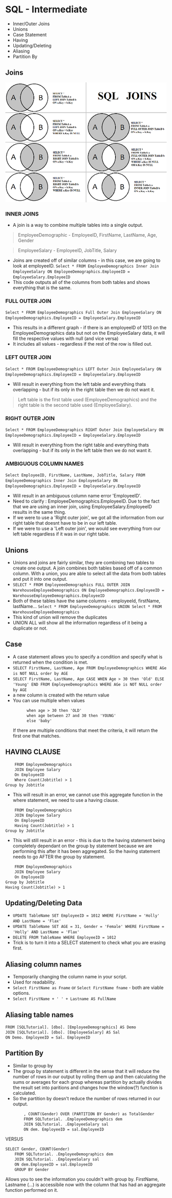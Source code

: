 # SQL - Intermediate 
- Inner/Outer Joins
- Unions
- Case Statement
- Having
- Updating/Deleting
- Aliasing
- Partition By

## Joins
![Join-Visual](joins.png)
### INNER JOINS
- A join is a way to combine multiple tables into a single output. 
> EmployeeDemographic - EmployeeID, FirstName, LastName, Age, Gender

> EmployeeSalary - EmployeeID, JobTitle, Salary

- Joins are created off of similar columns - in this case, we are going to look at employeeID.
`Select * FROM EmployeeDemographics
Inner Join EmployeeSalary
ON EmployeeDemographics.EmployeeID = EmployeeSalary.EmployeeID`
- This code outputs all of the columns from both tables and shows everything that is the same.


### FULL OUTER JOIN
`Select * FROM EmployeeDemographics
Full Outer Join EmployeeSalary
ON EmployeeDemographics.EmployeeID = EmployeeSalary.EmployeeID`
- This results in a different graph - if there is an employeeID of 1013 on the EmployeeDemographics data but not on the EmployeeSalary data, it will fill the respective values with null (and vice versa)
- It includes all values - regardless if the rest of the row is filled out.

### LEFT OUTER JOIN
`Select * FROM EmployeeDemographics
LEFT Outer Join EmployeeSalary
ON EmployeeDemographics.EmployeeID = EmployeeSalary.EmployeeID`
- Will result in everything from the left table and everything thats overlapping - but if its only in the right table then we do not want it.
> Left table is the first table used (EmployeeDemographics) and the right table is the second table used (EmployeeSalary).

### RIGHT OUTER JOIN
`Select * FROM EmployeeDemographics
RIGHT Outer Join EmployeeSalary
ON EmployeeDemographics.EmployeeID = EmployeeSalary.EmployeeID`
- Will result in everything from the right table and everything thats overlapping - but if its only in the left table then we do not want it.

### AMBIGUOUS COLUMN NAMES
`Select EmployeeID, FirstName, LastName, JobTitle, Salary
FROM EmployeeDemographics
Inner Join EmployeeSalary
ON EmployeeDemographics.EmployeeID = EmployeeSalary.EmployeeID`
- Will result in an ambiguous column name error 'EmployeeID'. 
- Need to clarify : EmployeeDemographics.EmployeeID. Due to the fact that we are using an inner join, using EmployeeSalary.EmployeeID results in the same thing. 
- If we were to use a 'Right outer join', we got all the information from our right table that doesnt have to be in our left table.
- If we were to use a 'Left outer join', we would see everything from our left table regardless if it was in our right table. 

## Unions
- Unions and joins are fairly similar, they are combining two tables to create one output. A join combines both tables based off of a common column. With a union, you are able to select all the data from both tables and put it into one output. 
- `SELECT * FROM EmployeeeDemographics FULL OUTER JOIN WarehouseEmployeeDemographics ON EmployeeDemographics.EmployeeID = WarehouseEmployeeDemographics.EmployeeID`
- Both of these tables have the same columns - employeeId, firstName, lastName...
`Select * FROM EmployeeDemographics UNION Select * FROM WarehouseEmployeeDemographics`
- This kind of union will remove the duplicates
- UNION ALL will show all the information regardless of it being a duplicate or not.

## Case
- A case statement allows you to specify a condition and specify what is returned when the condition is met.
- `SELECT FirstName, LastName, Age FROM EmployeeDemographics WHERE AGe is NOT NULL order by AGE`
- `SELECT FirstName, LastName, Age CASE WHEN Age > 30 then 'Old' ELSE 'Young' END FROM EmployeeDemographics WHERE AGe is NOT NULL order by AGE`
- a new column is created with the return value
- You can use multiple when values 
  ~~~ CASE 
        when age > 30 then 'OLD'
        when age between 27 and 30 then 'YOUNG'
        else 'baby'
    ~~~
    If there are multiple conditions that meet the criteria, it will return the first one that matches. 

## HAVING CLAUSE
~~~ Select Jobtitle, Count(Jobtitle)
    FROM EmployeeDemographics
    JOIN Employee Salary
    On EmployeeID
    Where Count(Jobtitle) > 1
Group by Jobtitle 
~~~
- This will result in an error, we cannot use this aggregate function in the where statement, we need to use a having clause.
~~~ Select Jobtitle, Count(Jobtitle)
    FROM EmployeeDemographics
    JOIN Employee Salary
    On EmployeeID
    Having Count(Jobtitle) > 1
Group by Jobtitle 
~~~
- This will still result in an error - this is due to the having statement being completely dependant on the group by statement because we are performing this after it has been aggregated. So the having statement needs to go AFTER the group by statement. 
~~~ Select Jobtitle, Count(Jobtitle)
    FROM EmployeeDemographics
    JOIN Employee Salary
    On EmployeeID    
Group by Jobtitle 
Having Count(Jobtitle) > 1
~~~

## Updating/Deleting Data

- `UPDATE TableName SET EmployeeID = 1012 WHERE FirstName = 'Holly' AND LastName = 'Flax'`
- `UPDATE TableName SET AGE = 31, Gender = 'Female' WHERE FirstName = 'Holly' AND LastName = 'Flax'`
- `DELETE FROM TableName WHERE EmployeeID = 1012`
- Trick is to turn it into a SELECT statement to check what you are erasing first.

## Aliasing column names
- Temporarily changing the column name in your script.
- Used for readability.
- `Select FirstName as Fname` or `Select FirstName fname` - both are viable options.
- `Select FirstName + ' ' + Lastname AS FullName`

## Aliasing table names
```SELECT Demo. EmployeeID, Sal.Salary
FROM [SQLTutorial]. [dbo]. [EmployeeDemographics] AS Demo
JOIN [SQLTutorial]. [dbo]. [EmployeeSalary] AS Sal
ON Demo. EmployeeID = Sal. EmployeeID
```

## Partition By
- Similar to group by
- The group by statement is different in the sense that it will reduce the number of rows in our output by rolling them up and then calculating the sums or averages for each group whereas partition by actually divides the result set into paritions and changes how the window(?) function is calculated. 
- So the partition by doesn't reduce the number of rows returned in our output. 
```SELECT FirstName, LastName, Gender, Salary
        , COUNT(Gender) OVER (PARTITION BY Gender) as TotalGender
        FROM SQLTutorial. .EmployeeDemographics dem
        JOIN SQLTutorial. .EmployeeSalary sal
        ON dem. EmployeeID = sal.EmployeeID
```
VERSUS
```
SELECT Gender, COUNT(Gender)
    FROM SQLTutorial. .EmployeeDemographics dem
    JOIN SQLTutorial. .EmployeeSalary sal
    ON dem.EmployeeID = sal.EmployeeID
    GROUP BY Gender
```
Allows you to see the information you couldn't with group by. FirstName, Lastname (...) is accessibile now with the column that has had an aggregate function performed on it.
